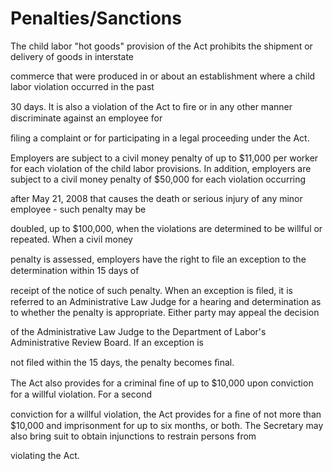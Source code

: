 # Penalties/Sanctions

The child labor "hot goods" provision of the Act prohibits the shipment or delivery of goods in interstate

commerce that were produced in or about an establishment where a child labor violation occurred in the past

30 days. It is also a violation of the Act to ﬁre or in any other manner discriminate against an employee for

ﬁling a complaint or for participating in a legal proceeding under the Act.

Employers are subject to a civil money penalty of up to $11,000 per worker for each violation of the child labor provisions. In addition, employers are subject to a civil money penalty of $50,000 for each violation occurring

after May 21, 2008 that causes the death or serious injury of any minor employee - such penalty may be

doubled, up to $100,000, when the violations are determined to be willful or repeated. When a civil money

penalty is assessed, employers have the right to ﬁle an exception to the determination within 15 days of

receipt of the notice of such penalty. When an exception is ﬁled, it is referred to an Administrative Law Judge for a hearing and determination as to whether the penalty is appropriate. Either party may appeal the decision

of the Administrative Law Judge to the Department of Labor's Administrative Review Board. If an exception is

not ﬁled within the 15 days, the penalty becomes ﬁnal.

The Act also provides for a criminal ﬁne of up to $10,000 upon conviction for a willful violation. For a second

conviction for a willful violation, the Act provides for a ﬁne of not more than $10,000 and imprisonment for up to six months, or both. The Secretary may also bring suit to obtain injunctions to restrain persons from

violating the Act.